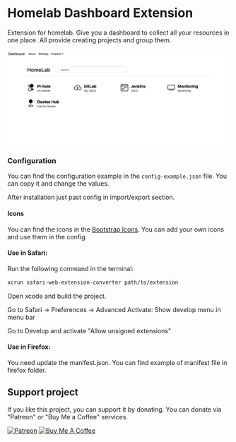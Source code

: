 # Homelab Dashboard Extension

Extension for homelab. Give you a dashboard to collect all your resources in one place. All provide creating projects
and group them.

![](img/homelab-dashboard.png)

### Configuration

You can find the configuration example in the `config-example.json` file.
You can copy it and change the values.

After installation just past config in import/export section.

#### Icons

You can find the icons in the [Bootstrap Icons](https://icons.getbootstrap.com/).
You can add your own icons and use them in the config.

#### Use in Safari:
Run the following command in the terminal:
```bash
xcrun safari-web-extension-converter path/to/extension
```
Open xcode and build the project.

Go to Safari -> Preferences -> Advanced
Activate: Show develop menu in menu bar

Go to Develop and activate "Allow unsigned extensions"

#### Use in Firefox:

You need update the manifest.json.
You can find example of manifest file in firefox folder.

## Support project

If you like this project, you can support it by donating.
You can donate via "Patreon" or "Buy Me a Coffee" services.

[![Patreon](https://img.shields.io/badge/patreon-donate-orange.svg)](https://patreon.com/zanmax)
[![Buy Me A Coffee](https://img.shields.io/badge/buy%20me%20a%20coffee-donate-orange.svg)](https://www.buymeacoffee.com/ZanMax)